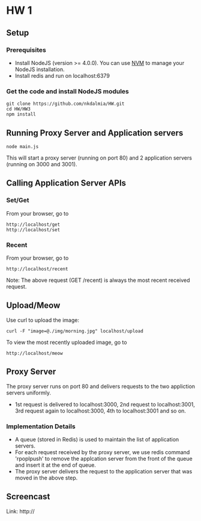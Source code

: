 # HW 1

## Setup

### Prerequisites
* Install NodeJS (version >= 4.0.0). You can use [NVM](https://www.npmjs.com/package/nvm) to manage your NodeJS installation.
* Install redis and run on localhost:6379

### Get the code and install NodeJS modules
```
git clone https://github.com/nkdalmia/HW.git
cd HW/HW3
npm install
```

## Running Proxy Server and Application servers

```
node main.js
```

This will start a proxy server (running on port 80) and 2 application servers (running on 3000 and 3001).

## Calling Application Server APIs
### Set/Get
From your browser, go to 
```
http://localhost/get
http://localhost/set
```

### Recent
From your browser, go to 
```
http://localhost/recent
```
Note: The above request (GET /recent) is always the most recent received request.

## Upload/Meow
Use curl to upload the image:
```
curl -F "image=@./img/morning.jpg" localhost/upload
```

To view the most recently uploaded image, go to
```
http://localhost/meow
```

## Proxy Server
The proxy server runs on port 80 and delivers requests to the two appliction servers uniformly.
* 1st request is delivered to localhost:3000, 2nd request to localhost:3001, 3rd request again to localhost:3000, 4th to localhost:3001 and so on.

### Implementation Details
* A queue (stored in Redis) is used to maintain the list of application servers.
* For each request received by the proxy server, we use redis command 'rpoplpush' to remove the applcation server from the front of the queue and insert it at the end of queue. 
* The proxy server delivers the request to the application server that was moved in the above step.

## Screencast
Link: http://

